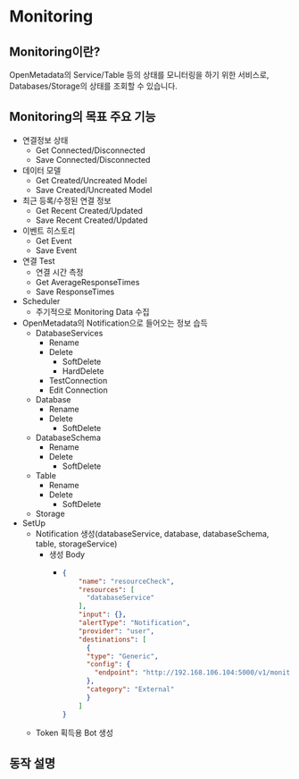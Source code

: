 # Monitoring

## Monitoring이란?
OpenMetadata의 Service/Table 등의 상태를 모니터링을 하기 위한 서비스로, Databases/Storage의 상태를 조회할 수 있습니다.

## Monitoring의 목표 주요 기능
- 연결정보 상태
  - Get Connected/Disconnected
  - Save Connected/Disconnected
- 데이터 모델
  - Get Created/Uncreated Model
  - Save Created/Uncreated Model
- 최근 등록/수정된 연결 정보
  - Get Recent Created/Updated
  - Save Recent Created/Updated
- 이벤트 히스토리
  - Get Event
  - Save Event
- 연결 Test
  - 연결 시간 측정
  - Get AverageResponseTimes
  - Save ResponseTimes
- Scheduler
  - 주기적으로 Monitoring Data 수집
- OpenMetadata의 Notification으로 들어오는 정보 습득
  - DatabaseServices
    - Rename
    - Delete
      - SoftDelete
      - HardDelete
    - TestConnection
    - Edit Connection
  - Database
    - Rename
    - Delete
      - SoftDelete
  - DatabaseSchema
    - Rename
    - Delete
      - SoftDelete
  - Table
    - Rename
    - Delete
      - SoftDelete
  - Storage
- SetUp
  - Notification 생성(databaseService, database, databaseSchema, table, storageService)
    - 생성 Body
      - ```json 
        {
            "name": "resourceCheck",
            "resources": [
              "databaseService"
            ],
            "input": {},
            "alertType": "Notification",
            "provider": "user",
            "destinations": [
              {
              "type": "Generic",
              "config": {
                "endpoint": "http://192.168.106.104:5000/v1/monitoring/databaseService"
              },
              "category": "External"
              }
            ]
        }
  - Token 획득용 Bot 생성

## 동작 설명


